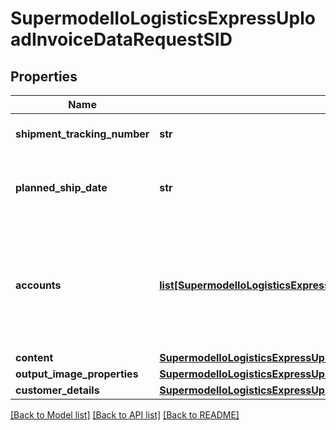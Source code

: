 # SupermodelIoLogisticsExpressUploadInvoiceDataRequestSID

## Properties
Name | Type | Description | Notes
------------ | ------------- | ------------- | -------------
**shipment_tracking_number** | **str** | Please provide Shipment Identification number (AWB number) | [optional] 
**planned_ship_date** | **str** | The planned shipment date for the provided shipmentTrackingNumber.  The date must be in the format: YYYY-MM-DD | [optional] 
**accounts** | [**list[SupermodelIoLogisticsExpressAccount]**](SupermodelIoLogisticsExpressAccount.md) | Please enter all the DHL Express accounts and types to be used for this shipment.   Note: accounts/0/number with typeCode &#x27;shipper&#x27; is mandatory if using POST method and no shipmentTrackingNumber is provided in request. | [optional] 
**content** | [**SupermodelIoLogisticsExpressUploadInvoiceDataRequestContent**](SupermodelIoLogisticsExpressUploadInvoiceDataRequestContent.md) |  | 
**output_image_properties** | [**SupermodelIoLogisticsExpressUploadInvoiceDataRequestOutputImageProperties**](SupermodelIoLogisticsExpressUploadInvoiceDataRequestOutputImageProperties.md) |  | [optional] 
**customer_details** | [**SupermodelIoLogisticsExpressUploadInvoiceDataRequestCustomerDetails**](SupermodelIoLogisticsExpressUploadInvoiceDataRequestCustomerDetails.md) |  | [optional] 

[[Back to Model list]](../README.md#documentation-for-models) [[Back to API list]](../README.md#documentation-for-api-endpoints) [[Back to README]](../README.md)

